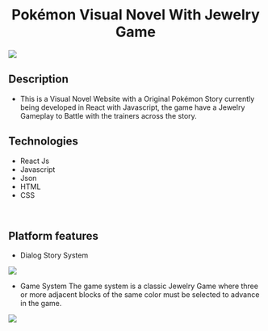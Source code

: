 <div align="center">
<h1 align="center">Pokémon Visual Novel With Jewelry Game</h1>
</div>

<img src="https://i.imgur.com/tOxXFZP.png">

## Description

- This is a Visual Novel Website with a Original Pokémon Story currently being developed in React with Javascript, the game have a Jewelry Gameplay to Battle with the trainers across the story.


## Technologies
- React Js
- Javascript
- Json
- HTML
- CSS
</br>

## Platform features
- <a>Dialog Story System</a>
<img src="https://i.imgur.com/F01aSSB.png">
</br>

- <a>Game System</a>
The game system is a classic Jewelry Game where three or more adjacent blocks of the same color must be selected to advance in the game.
<img src="https://i.imgur.com/rEpKGih.png">
